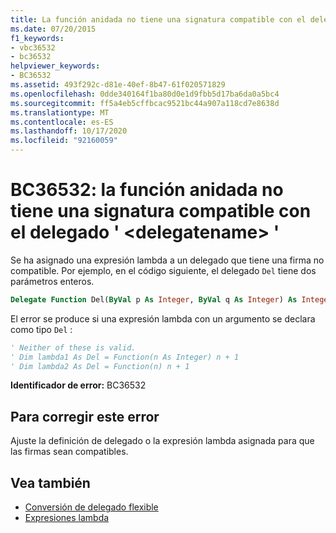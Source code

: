 ```yaml
---
title: La función anidada no tiene una signatura compatible con el delegado '<delegatename>'
ms.date: 07/20/2015
f1_keywords:
- vbc36532
- bc36532
helpviewer_keywords:
- BC36532
ms.assetid: 493f292c-d81e-40ef-8b47-61f020571829
ms.openlocfilehash: 0dde340164f1ba80d0e1d9fbb5d17ba6da0a5bc4
ms.sourcegitcommit: ff5a4eb5cffbcac9521bc44a907a118cd7e8638d
ms.translationtype: MT
ms.contentlocale: es-ES
ms.lasthandoff: 10/17/2020
ms.locfileid: "92160059"
---
```

# <a name="bc36532-nested-function-does-not-have-a-signature-that-is-compatible-with-delegate-delegatename"></a>BC36532: la función anidada no tiene una signatura compatible con el delegado ' \<delegatename> '

Se ha asignado una expresión lambda a un delegado que tiene una firma no compatible. Por ejemplo, en el código siguiente, el delegado `Del` tiene dos parámetros enteros.

```vb
Delegate Function Del(ByVal p As Integer, ByVal q As Integer) As Integer
```

El error se produce si una expresión lambda con un argumento se declara como tipo `Del` :

```vb
' Neither of these is valid.
' Dim lambda1 As Del = Function(n As Integer) n + 1
' Dim lambda2 As Del = Function(n) n + 1
```

**Identificador de error:** BC36532

## <a name="to-correct-this-error"></a>Para corregir este error

Ajuste la definición de delegado o la expresión lambda asignada para que las firmas sean compatibles.

## <a name="see-also"></a>Vea también

- [Conversión de delegado flexible](../../programming-guide/language-features/delegates/relaxed-delegate-conversion.md)
- [Expresiones lambda](../../programming-guide/language-features/procedures/lambda-expressions.md)
